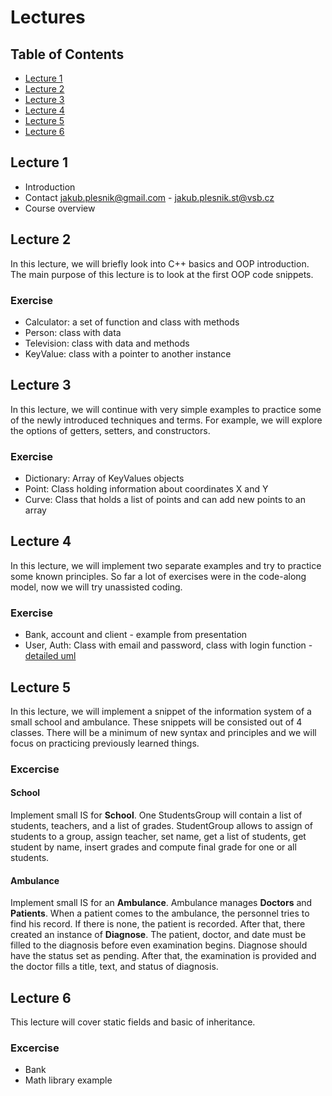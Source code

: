 # Lectures

## Table of Contents

- [Lecture 1](#lecture-1)
- [Lecture 2](#lecture-2)
- [Lecture 3](#lecture-3)
- [Lecture 4](#lecture-4)
- [Lecture 5](#lecture-5)
- [Lecture 6](#lecture-6)


## Lecture 1
- Introduction
- Contact jakub.plesnik@gmail.com - jakub.plesnik.st@vsb.cz
- Course overview

## Lecture 2 
In this lecture, we will briefly look into C++ basics and OOP introduction.
The main purpose of this lecture is to look at the first OOP code snippets.

### Exercise
* Calculator: a set of function and class with methods
* Person: class with data
* Television: class with data and methods
* KeyValue: class with a pointer to another instance

## Lecture 3
In this lecture, we will continue with very simple examples to practice some of the newly introduced techniques and terms. For example, we will explore the options of getters, setters, and constructors.

### Exercise
* Dictionary: Array of KeyValues objects
* Point: Class holding information about coordinates X and Y
* Curve: Class that holds a list of points and can add new points to an array

## Lecture 4

In this lecture, we will implement two separate examples and try to practice some known principles. 
So far a lot of exercises were in the code-along model, now we will try unassisted coding.

### Exercise
* Bank, account and client - example from presentation
* User, Auth: Class with email and password, class with login function - [detailed uml](UserAuth.png)

## Lecture 5
In this lecture, we will implement a snippet of the information system of a small school and ambulance. These snippets will be consisted out of 4 classes. There will be a minimum of new syntax and principles and we will focus on practicing previously learned things.

### Excercise
#### School
Implement small IS for **School**. One StudentsGroup will contain a list of students, teachers, and a list of grades. StudentGroup allows to assign of students to a group, assign teacher, set name, get a list of students, get student by name, insert grades and compute final grade for one or all students.

#### Ambulance
Implement small IS for an **Ambulance**. Ambulance manages **Doctors** and **Patients**. When a patient comes to the ambulance, the personnel tries to find his record. If there is none, the patient is recorded. After that, there created an instance of **Diagnose**. The patient, doctor, and date must be filled to the diagnosis before even examination begins. Diagnose should have the status set as pending. After that, the examination is provided and the doctor fills a title, text, and status of diagnosis.

## Lecture 6
This lecture will cover static fields and basic of inheritance. 

### Excercise
* Bank
* Math library example
